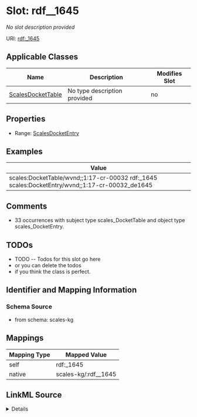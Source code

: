 

# Slot: rdf__1645


_No slot description provided_





URI: [rdf:_1645](http://www.w3.org/1999/02/22-rdf-syntax-ns#_1645)



<!-- no inheritance hierarchy -->





## Applicable Classes

| Name | Description | Modifies Slot |
| --- | --- | --- |
| [ScalesDocketTable](../classes/ScalesDocketTable.md) | No type description provided |  no  |







## Properties

* Range: [ScalesDocketEntry](../classes/ScalesDocketEntry.md)






## Examples

| Value |
| --- |
| scales:DocketTable/wvnd;;1:17-cr-00032 rdf:_1645 scales:DocketEntry/wvnd;;1:17-cr-00032_de1645 |

## Comments

* 33 occurrences with subject type scales_DocketTable and object type scales_DocketEntry.

## TODOs

* TODO -- Todos for this slot go here
* or you can delete the todos
* if you think the class is perfect.

## Identifier and Mapping Information







### Schema Source


* from schema: scales-kg




## Mappings

| Mapping Type | Mapped Value |
| ---  | ---  |
| self | rdf:_1645 |
| native | scales-kg/:rdf__1645 |




## LinkML Source

<details>
```yaml
name: rdf__1645
description: No slot description provided
todos:
- TODO -- Todos for this slot go here
- or you can delete the todos
- if you think the class is perfect.
comments:
- 33 occurrences with subject type scales_DocketTable and object type scales_DocketEntry.
examples:
- value: scales:DocketTable/wvnd;;1:17-cr-00032 rdf:_1645 scales:DocketEntry/wvnd;;1:17-cr-00032_de1645
from_schema: scales-kg
rank: 1000
slot_uri: rdf:_1645
alias: rdf__1645
domain_of:
- scales_DocketTable
range: scales_DocketEntry

```
</details>